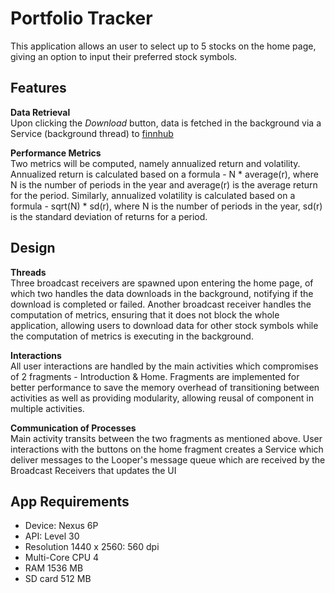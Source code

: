 # Portfolio Tracker

This application allows an user to select up to 5 stocks on the home page, giving an option to input their preferred stock symbols.

## Features
**Data Retrieval**  
Upon clicking the *Download* button, data is fetched in the background via a Service (background thread) to [finnhub](https://finnhub.io/)

**Performance Metrics**  
Two metrics will be computed, namely annualized return and volatility. Annualized return is calculated based on a formula - N * average(r), where N is the number of periods in the year and average(r) is the average return for the period. Similarly, annualized volatility is calculated based on a formula - sqrt(N) * sd(r), where N is the number of periods in the year, sd(r) is the standard deviation of returns for a period.

## Design
**Threads**  
Three broadcast receivers are spawned upon entering the home page, of which two handles the data downloads in the background, notifying if the download is completed or failed. Another broadcast receiver handles the computation of metrics, ensuring that it does not block the whole application, allowing users to download data for other stock symbols while the computation of metrics is executing in the background.

**Interactions**  
All user interactions are handled by the main activities which compromises of 2 fragments - Introduction & Home. Fragments are implemented for better performance to save the memory overhead of transitioning between activities as well as providing modularity, allowing reusal of component in multiple activities.

**Communication of Processes**  
Main activity transits between the two fragments as mentioned above. User interactions with the buttons on the home fragment creates a Service which deliver messages to the Looper's message queue which are received by the Broadcast Receivers that updates the UI

## App Requirements
- Device: Nexus 6P
- API: Level 30
- Resolution 1440 x 2560: 560 dpi
- Multi-Core CPU 4
- RAM 1536 MB
- SD card 512 MB

